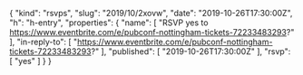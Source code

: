 {
  "kind": "rsvps",
  "slug": "2019/10/2xovw",
  "date": "2019-10-26T17:30:00Z",
  "h": "h-entry",
  "properties": {
    "name": [
      "RSVP yes to https://www.eventbrite.com/e/pubconf-nottingham-tickets-72233483293?"
    ],
    "in-reply-to": [
      "https://www.eventbrite.com/e/pubconf-nottingham-tickets-72233483293?"
    ],
    "published": [
      "2019-10-26T17:30:00Z"
    ],
    "rsvp": [
      "yes"
    ]
  }
}

